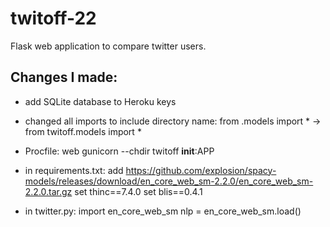 # twitoff-22
Flask web application to compare twitter users.

## Changes I made:

- add SQLite database to Heroku keys

- changed all imports to include directory name:
  from .models import * -> from twitoff.models import *

- Procfile:
  web gunicorn --chdir twitoff __init__:APP

- in requirements.txt:
  add https://github.com/explosion/spacy-models/releases/download/en_core_web_sm-2.2.0/en_core_web_sm-2.2.0.tar.gz
  set thinc==7.4.0
  set blis==0.4.1

- in twitter.py:
  import en_core_web_sm
  nlp = en_core_web_sm.load()
